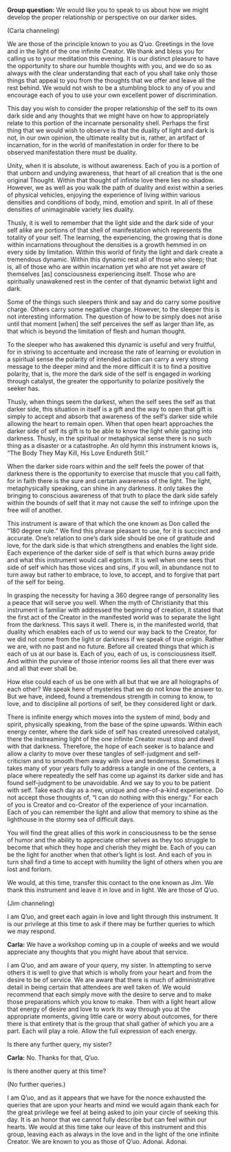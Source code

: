<p class="group-question"><strong>Group question:</strong> We would like you to speak to us about how we might develop the proper relationship or perspective on our darker sides.</p>
<p class="channel-type">(Carla channeling)</p>
<p>We are those of the principle known to you as Q’uo. Greetings in the love and in the light of the one infinite Creator. We thank and bless you for calling us to your meditation this evening. It is our distinct pleasure to have the opportunity to share our humble thoughts with you, and we do so as always with the clear understanding that each of you shall take only those things that appeal to you from the thoughts that we offer and leave all the rest behind. We would not wish to be a stumbling block to any of you and encourage each of you to use your own excellent power of discrimination.</p>
<p>This day you wish to consider the proper relationship of the self to its own dark side and any thoughts that we might have on how to appropriately relate to this portion of the incarnate personality shell. Perhaps the first thing that we would wish to observe is that the duality of light and dark is not, in our own opinion, the ultimate reality but is, rather, an artifact of incarnation, for in the world of manifestation in order for there to be observed manifestation there must be duality.</p>
<p>Unity, when it is absolute, is without awareness. Each of you is a portion of that unborn and undying awareness, that heart of all creation that is the one original Thought. Within that thought of infinite love there lies no shadow. However, we as well as you walk the path of duality and exist within a series of physical vehicles, enjoying the experience of living within various densities and conditions of body, mind, emotion and spirit. In all of these densities of unimaginable variety lies duality.</p>
<p>Thusly, it is well to remember that the light side and the dark side of your self alike are portions of that shell of manifestation which represents the totality of your self. The learning, the experiencing, the growing that is done within incarnations throughout the densities is a growth hemmed in on every side by limitation. Within this world of finity the light and dark create a tremendous dynamic. Within this dynamic rest all of those who sleep; that is, all of those who are within incarnation yet who are not yet aware of themselves [as] consciousness experiencing itself. Those who are spiritually unawakened rest in the center of that dynamic betwixt light and dark.</p>
<p>Some of the things such sleepers think and say and do carry some positive charge. Others carry some negative charge. However, to the sleeper this is not interesting information. The question of how to be simply does not arise until that moment [when] the self perceives the self as larger than life, as that which is beyond the limitation of flesh and human thought.</p>
<p>To the sleeper who has awakened this dynamic is useful and very fruitful, for in striving to accentuate and increase the rate of learning or evolution in a spiritual sense the polarity of intended action can carry a very strong message to the deeper mind and the more difficult it is to find a positive polarity, that is, the more the dark side of the self is engaged in working through catalyst, the greater the opportunity to polarize positively the seeker has.</p>
<p>Thusly, when things seem the darkest, when the self sees the self as that darker side, this situation in itself is a gift and the way to open that gift is simply to accept and absorb that awareness of the self’s darker side while allowing the heart to remain open. When that open heart approaches the darker side of self its gift is to be able to know the light while gazing into darkness. Thusly, in the spiritual or metaphysical sense there is no such thing as a disaster or a catastrophe. An old hymn this instrument knows is, “The Body They May Kill, His Love Endureth Still.”</p>
<p>When the darker side roars within and the self feels the power of that darkness there is the opportunity to exercise that muscle that you call faith, for in faith there is the sure and certain awareness of the light. The light, metaphysically speaking, can shine in any darkness. It only takes the bringing to conscious awareness of that truth to place the dark side safely within the bounds of self that it may not cause the self to infringe upon the free will of another.</p>
<p>This instrument is aware of that which the one known as Don called the “180 degree rule.” We find this phrase pleasant to use, for it is succinct and accurate. One’s relation to one’s dark side should be one of gratitude and love, for the dark side is that which strengthens and enables the light side. Each experience of the darker side of self is that which burns away pride and what this instrument would call egotism. It is well when one sees that side of self which has those vices and sins, if you will, in abundance not to turn away but rather to embrace, to love, to accept, and to forgive that part of the self for being.</p>
<p>In grasping the necessity for having a 360 degree range of personality lies a peace that will serve you well. When the myth of Christianity that this instrument is familiar with addressed the beginning of creation, it stated that the first act of the Creator in the manifested world was to separate the light from the darkness. This says it well. There is, in the manifested world, that duality which enables each of us to wend our way back to the Creator, for we did not come from the light or darkness if we speak of true origin. Rather we are, with no past and no future. Before all created things that which is each of us at our base is. Each of you, each of us, is consciousness itself. And within the purview of those interior rooms lies all that there ever was and all that ever shall be.</p>
<p>How else could each of us be one with all but that we are all holographs of each other? We speak here of mysteries that we do not know the answer to. But we have, indeed, found a tremendous strength in coming to know, to love, and to discipline all portions of self, be they considered light or dark.</p>
<p>There is infinite energy which moves into the system of mind, body and spirit, physically speaking, from the base of the spine upwards. Within each energy center, where the dark side of self has created unresolved catalyst, there the instreaming light of the one infinite Creator must stop and dwell with that darkness. Therefore, the hope of each seeker is to balance and allow a clarity to move over these tangles of self-judgment and self-criticism and to smooth them away with love and tenderness. Sometimes it takes many of your years fully to address a tangle in one of the centers, a place where repeatedly the self has come up against its darker side and has found self-judgment to be unavoidable. And we say to you to be patient with self. Take each day as a new, unique and one-of-a-kind experience. Do not accept those thoughts of, “I can do nothing with this energy.” For each of you is Creator and co-Creator of the experience of your incarnation. Each of you can remember the light and allow that memory to shine as the lighthouse in the stormy sea of difficult days.</p>
<p>You will find the great allies of this work in consciousness to be the sense of humor and the ability to appreciate other selves as they too struggle to become that which they hope and cherish they might be. Each of you can be the light for another when that other’s light is lost. And each of you in turn shall find a time to accept with humility the light of others when you are lost and forlorn.</p>
<p>We would, at this time, transfer this contact to the one known as Jim. We thank this instrument and leave it in love and in light. We are those of Q’uo.</p>
<p class="channel-type">(Jim channeling)</p>
<p>I am Q’uo, and greet each again in love and light through this instrument. It is our privilege at this time to ask if there may be further queries to which we may respond.</p>
<p><strong>Carla:</strong> We have a workshop coming up in a couple of weeks and we would appreciate any thoughts that you might have about that service.</p>
<p>I am Q’uo, and am aware of your query, my sister. In attempting to serve others it is well to give that which is wholly from your heart and from the desire to be of service. We are aware that there is much of administrative detail in being certain that attendees are well taken of. We would recommend that each simply move with the desire to serve and to make those preparations which you know to make. Then with a light heart allow that energy of desire and love to work its way through you at the appropriate moments, giving little care or worry about outcomes, for there there is that entirety that is the group that shall gather of which you are a part. Each will play a role. Allow the full expression of each energy.</p>
<p>Is there any further query, my sister?</p>
<p><strong>Carla:</strong> No. Thanks for that, Q’uo.</p>
<p>Is there another query at this time?</p>
<p class="comment">(No further queries.)</p>
<p>I am Q’uo, and as it appears that we have for the nonce exhausted the queries that are upon your hearts and mind we would again thank each for the great privilege we feel at being asked to join your circle of seeking this day. It is an honor that we cannot fully describe but can feel within our hearts. We would at this time take our leave of this instrument and this group, leaving each as always in the love and in the light of the one infinite Creator. We are known to you as those of Q’uo. Adonai. Adonai.</p>